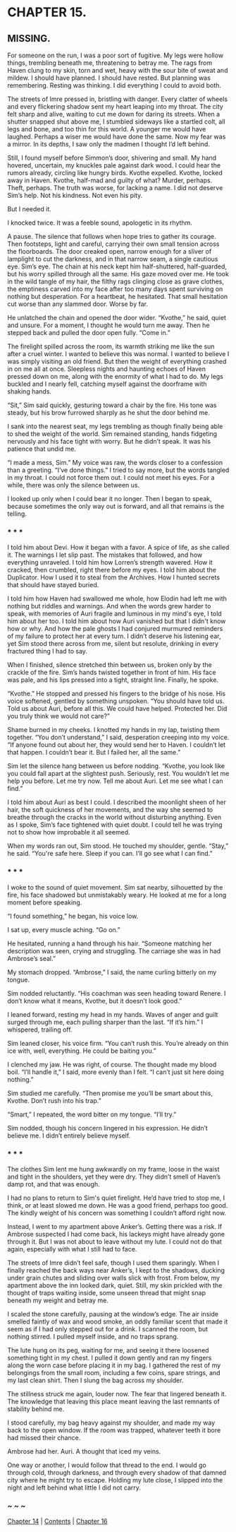 # CHAPTER 15.

## MISSING.


For someone on the run, I was a poor sort of fugitive. My legs were hollow things, trembling beneath me, threatening to betray me. The rags from Haven clung to my skin, torn and wet, heavy with the sour bite of sweat and mildew. I should have planned. I should have rested. But planning was remembering. Resting was thinking. I did everything I could to avoid both.

The streets of Imre pressed in, bristling with danger. Every clatter of wheels and every flickering shadow sent my heart leaping into my throat. The city felt sharp and alive, waiting to cut me down for daring its streets. When a shutter snapped shut above me, I stumbled sideways like a startled colt, all legs and bone, and too thin for this world. A younger me would have laughed. Perhaps a wiser me would have done the same. Now my fear was a mirror. In its depths, I saw only the madmen I thought I’d left behind.

Still, I found myself before Simmon’s door, shivering and small. My hand hovered, uncertain, my knuckles pale against dark wood. I could hear the rumors already, circling like hungry birds. Kvothe expelled. Kvothe, locked away in Haven. Kvothe, half-mad and guilty of what? Murder, perhaps. Theft, perhaps. The truth was worse, for lacking a name. I did not deserve Sim’s help. Not his kindness. Not even his pity.

But I needed it.

I knocked twice. It was a feeble sound, apologetic in its rhythm.

A pause. The silence that follows when hope tries to gather its courage. Then footsteps, light and careful, carrying their own small tension across the floorboards. The door creaked open, narrow enough for a sliver of lamplight to cut the darkness, and in that narrow seam, a single cautious eye. Sim’s eye. The chain at his neck kept him half-shuttered, half-guarded, but his worry spilled through all the same. His gaze moved over me. He took in the wild tangle of my hair, the filthy rags clinging close as grave clothes, the emptiness carved into my face after too many days spent surviving on nothing but desperation. For a heartbeat, he hesitated. That small hesitation cut worse than any slammed door. Worse by far.

He unlatched the chain and opened the door wider. “Kvothe,” he said, quiet and unsure. For a moment, I thought he would turn me away. Then he stepped back and pulled the door open fully. “Come in.”

The firelight spilled across the room, its warmth striking me like the sun after a cruel winter. I wanted to believe this was normal. I wanted to believe I was simply visiting an old friend. But then the weight of everything crashed in on me all at once. Sleepless nights and haunting echoes of Haven pressed down on me, along with the enormity of what I had to do. My legs buckled and I nearly fell, catching myself against the doorframe with shaking hands.

“Sit,” Sim said quickly, gesturing toward a chair by the fire. His tone was steady, but his brow furrowed sharply as he shut the door behind me.

I sank into the nearest seat, my legs trembling as though finally being able to shed the weight of the world. Sim remained standing, hands fidgeting nervously and his face tight with worry. But he didn’t speak. It was his patience that undid me.

“I made a mess, Sim.” My voice was raw, the words closer to a confession than a greeting. “I’ve done things.” I tried to say more, but the words tangled in my throat. I could not force them out. I could not meet his eyes. For a while, there was only the silence between us.

I looked up only when I could bear it no longer. Then I began to speak, because sometimes the only way out is forward, and all that remains is the telling.

### * * *

I told him about Devi. How it began with a favor. A spice of life, as she called it. The warnings I let slip past. The mistakes that followed, and how everything unraveled. I told him how Lorren’s strength wavered. How it cracked, then crumbled, right there before my eyes. I told him about the Duplicator. How I used it to steal from the Archives. How I hunted secrets that should have stayed buried.

I told him how Haven had swallowed me whole, how Elodin had left me with nothing but riddles and warnings. And when the words grew harder to speak, with memories of Auri fragile and luminous in my mind's eye, I told him about her too. I told him about how Auri vanished but that I didn't know how or why. And how the pale ghosts I had conjured murmured reminders of my failure to protect her at every turn. I didn’t deserve his listening ear, yet Sim stood there across from me, silent but resolute, drinking in every fractured thing I had to say.

When I finished, silence stretched thin between us, broken only by the crackle of the fire. Sim’s hands twisted together in front of him. His face was pale, and his lips pressed into a tight, straight line. Finally, he spoke.

“Kvothe.” He stopped and pressed his fingers to the bridge of his nose. His voice softened, gentled by something unspoken. “You should have told us. Told us about Auri, before all this. We could have helped. Protected her. Did you truly think we would not care?”

Shame burned in my cheeks. I knotted my hands in my lap, twisting them together. “You don’t understand,”  I said, desperation creeping into my voice. “If anyone found out about her, they would send her to Haven. I couldn’t let that happen. I couldn’t bear it. But I failed her, all the same.”

Sim let the silence hang between us before nodding. “Kvothe, you look like you could fall apart at the slightest push. Seriously, rest. You wouldn’t let me help you before. Let me try now. Tell me about Auri. Let me see what I can find.”

I told him about Auri as best I could. I described the moonlight sheen of her hair, the soft quickness of her movements, and the way she seemed to breathe through the cracks in the world without disturbing anything. Even as I spoke, Sim’s face tightened with quiet doubt. I could tell he was trying not to show how improbable it all seemed.

When my words ran out, Sim stood. He touched my shoulder, gentle. “Stay,” he said. “You're safe here. Sleep if you can. I’ll go see what I can find.”

### * * *

I woke to the sound of quiet movement. Sim sat nearby, silhouetted by the fire, his face shadowed but unmistakably weary. He looked at me for a long moment before speaking.

“I found something,” he began, his voice low.

I sat up, every muscle aching. “Go on.”

He hesitated, running a hand through his hair. “Someone matching her description was seen, crying and struggling. The carriage she was in had Ambrose’s seal.”

My stomach dropped. “Ambrose,” I said, the name curling bitterly on my tongue.

Sim nodded reluctantly. “His coachman was seen heading toward Renere. I don’t know what it means, Kvothe, but it doesn’t look good.”

I leaned forward, resting my head in my hands. Waves of anger and guilt surged through me, each pulling sharper than the last. “If it’s him.” I whispered, trailing off.  

Sim leaned closer, his voice firm. “You can’t rush this. You’re already on thin ice with, well, everything. He could be baiting you.”

I clenched my jaw. He was right, of course. The thought made my blood boil. “I’ll handle it,” I said, more evenly than I felt. “I can’t just sit here doing nothing.”

Sim studied me carefully. “Then promise me you’ll be smart about this, Kvothe. Don’t rush into his trap.”

“Smart,” I repeated, the word bitter on my tongue. “I’ll try.”

Sim nodded, though his concern lingered in his expression. He didn’t believe me. I didn’t entirely believe myself.

### * * *

The clothes Sim lent me hung awkwardly on my frame, loose in the waist and tight in the shoulders, yet they were dry. They didn’t smell of Haven’s damp rot, and that was enough.

I had no plans to return to Sim's quiet firelight. He’d have tried to stop me, I think, or at least slowed me down. He was a good friend, perhaps too good. The kindly weight of his concern was something I couldn’t afford right now.

Instead, I went to my apartment above Anker’s. Getting there was a risk. If Ambrose suspected I had come back, his lackeys might have already gone through it. But I was not about to leave without my lute. I could not do that again, especially with what I still had to face.

The streets of Imre didn’t feel safe, though I used them sparingly. When I finally reached the back ways near Anker’s, I kept to the shadows, ducking under grain chutes and sliding over walls slick with frost. From below, my apartment above the inn looked dark, quiet. Still, my skin prickled with the thought of traps waiting inside, some unseen thread that might snap beneath my weight and betray me.

I scaled the stone carefully, pausing at the window’s edge. The air inside smelled faintly of wax and wood smoke, an oddly familiar scent that made it seem as if I had only stepped out for a drink. I scanned the room, but nothing stirred. I pulled myself inside, and no traps sprang.

The lute hung on its peg, waiting for me, and seeing it there loosened something tight in my chest. I pulled it down gently and ran my fingers along the worn case before placing it in my bag. I gathered the rest of my belongings from the small room, including a few coins, spare strings, and my last clean shirt. Then I slung the bag across my shoulder.

The stillness struck me again, louder now. The fear that lingered beneath it. The knowledge that leaving this place meant leaving the last remnants of stability behind me.

I stood carefully, my bag heavy against my shoulder, and made my way back to the open window. If the room was trapped, whatever teeth it bore had missed their chance.

Ambrose had her. Auri. A thought that iced my veins.

One way or another, I would follow that thread to the end. I would go through cold, through darkness, and through every shadow of that damned city where he might try to escape. Holding my lute close, I slipped into the night and left behind what little I did not carry.

### ~ ~ ~

[Chapter 14](CHAPTER_14.md) | [Contents](Contents.md) | [Chapter 16](CHAPTER_16.md)
